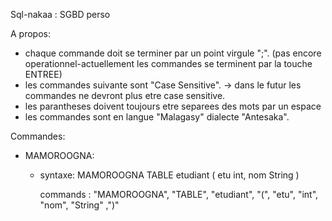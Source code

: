 Sql-nakaa : SGBD perso

A propos:
* chaque commande doit se terminer par un point virgule ";". (pas encore operationnel-actuellement les commandes se terminent par la touche ENTREE)
* les commandes suivante sont "Case Sensitive".
    -> dans le futur les commandes ne devront plus etre case sensitive.
* les parantheses doivent toujours etre separees des mots par un espace
* les commandes sont en langue "Malagasy" dialecte "Antesaka".

Commandes:
* MAMOROOGNA: 
    - syntaxe:
      MAMOROOGNA TABLE etudiant ( etu int, nom String )
    
        commands : "MAMOROOGNA", "TABLE", "etudiant", "(", "etu", "int", "nom", "String" ,")"